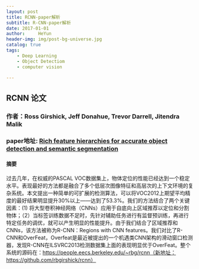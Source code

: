 ```yaml
---
layout: post
title: RCNN-paper解析
subtitle: R-CNN-paper解析
date: 2017-01-01 
author:     HeYun
header-img: img/post-bg-universe.jpg
catalog: true
tags:
    - Deep Learning
    - Object Detectiom
    - computer vision
    
---     
```


## RCNN 论文

### 作者：Ross Girshick, Jeff Donahue, Trevor Darrell, Jitendra Malik

### paper地址: [Rich feature hierarchies for accurate object detection and semantic segmentation](https://www.cv-foundation.org/openaccess/content_cvpr_2014/papers/Girshick_Rich_Feature_Hierarchies_2014_CVPR_paper.pdf)

#### 摘要
过去几年，在权威的PASCAL VOC数据集上，物体定位的性能已经达到一个稳定水平。表现最好的方法都是融合了多个低层次图像特征和高层次的上下文环境的复杂系统。本文提出一种简单的可扩展的检测算法，可以将VOC2012上期望平均精度的最好结果明显提升30%以上——达到了53.3%。我们的方法结合了两个关键因素：(1) 将大型卷积神经网络（CNNs）应用于自底向上区域推荐以定位和分割物体；（2）当标签训练数据不足时，先针对辅助任务进行有监督预训练，再进行特定任务的调优，就可以产生明显的性能提升。由于我们结合了区域推荐和CNNs，该方法被称为R-CNN：Regions with CNN features。我们对比了R-CNN和OverFeat，Overfeat是最近被提出的一个机遇类CNN架构的滑动窗口检测器，发现R-CNN在ILSVRC2013检测数据集上面的表现明显优于OverFeat。整个系统的源码在：https://people.eecs.berkeley.edu/~rbg/rcnn（新地址：https://github.com/rbgirshick/rcnn）
